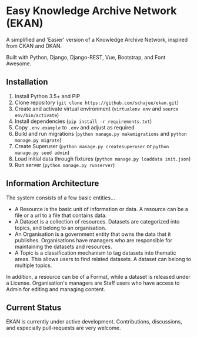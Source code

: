 # Easy Knowledge Archive Network (EKAN)
A simplified and 'Easier' version of a Knowledge Archive Network, inspired from CKAN and DKAN. 

Built with Python, Django, Django-REST, Vue, Bootstrap, and Font Awesome. 

## Installation
1. Install Python 3.5+ and PIP
2. Clone repository (`git clone https://github.com/schajee/ekan.git`)
3. Create and activate virtual environment (`virtualenv env` and `source env/bin/activate`)
4. Install dependencies (`pip install -r requirements.txt`)
5. Copy `.env.example` to `.env` and adjust as required
6. Build and run migrations (`python manage.py makemigrations` and `python manage.py migrate`)
7. Create Superuser (`python manage.py createsuperuser` or `python manage.py seed admin`)
8. Load initial data through fixtures (`python manage.py loaddata init.json`)
9. Run server (`python manage.py runserver`)

## Information Architecture
The system consists of a few basic entities...
* A Resource is the basic unit of information or data. A resource can be a file or a url to a file that contains data. 
* A Dataset is a collection of resources. Datasets are categorized into topics, and belong to an organisation. 
* An Organisation is a government entity that owns the data that it publishes. Organisations have managers who are responsible for maintaining the datasets and resources. 
* A Topic is a classification mechanism to tag datasets into thematic areas. This allows users to find related datasets. A dataset can belong to multiple topics. 

In addition, a resource can be of a Format, while a dataset is released under a License. Organisation's managers are Staff users who have access to Admin for editing and managing content.

## Current Status
EKAN is currently under active development. Contributions, discussions, and especially pull-requests are very welcome.